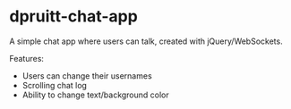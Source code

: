 # dpruitt-chat-app

A simple chat app where users can talk, created with jQuery/WebSockets.

Features:
- Users can change their usernames
- Scrolling chat log
- Ability to change text/background color
